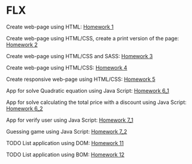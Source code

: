 # FLX
<p>Create web-page using HTML: 
<a href="https://fastest17.github.io/FLX/FLX_homework_1/homework/index.html" target="blank">Homework 1</a>
</p>

<p>Create web-page using HTML/CSS, create a print version of the page:
<a href="https://fastest17.github.io/FLX/FLX_homework_2/homework/index.html" target="blank">Homework 2</a>
</p>

<p>Create web-page using HTML/CSS and SASS:
<a href="https://fastest17.github.io/FLX/FLX_homework_3/homework/index.html" target="blank">Homework 3</a>
</p>

<p>Create web-page using HTML/CSS:
<a href="https://fastest17.github.io/FLX/FLX_homework_4/homework/index.html" target="blank">Homework 4</a>
</p>

<p>Create responsive web-page using HTML/CSS:
<a href="https://fastest17.github.io/FLX/FLX_homework_5/homework/src/index.html" target="blank">Homework 5</a>
</p>

<p>App for solve Quadratic equation using Java Script:
<a href="https://fastest17.github.io/FLX/FLX_homework_6/homework/task1.html" target="blank">Homework 6_1</a>
</p>

<p>App for solve calculating the total price with a discount using Java Script:
<a href="https://fastest17.github.io/FLX/FLX_homework_6/homework/task2.html" target="blank">Homework 6_2</a>
</p>

<p>App for verify user using Java Script:
<a href="https://fastest17.github.io/FLX/FLX_homework_7/homework/src/task1.html" target="blank">Homework 7_1</a>
</p>

<p>Guessing game using Java Script:
<a href="https://fastest17.github.io/FLX/FLX_homework_7/homework/src/task2.html" target="blank">Homework 7_2</a>
</p>

<p>TODO List application using DOM:
<a href="https://fastest17.github.io/FLX/FLX_homework_11/homework/index.html" target="blank">Homework 11</a>
</p>

<p>TODO List application using BOM:
<a href="https://fastest17.github.io/FLX/FLX_homework_12/homework/index.html#/main" target="blank">Homework 12</a>
</p>
